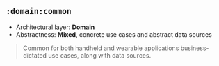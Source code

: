## `:domain:common`

* Architectural layer: **Domain**
* Abstractness: **Mixed**, concrete use cases and abstract data sources

> Common for both handheld and wearable applications business-dictated use cases, along with data sources.
